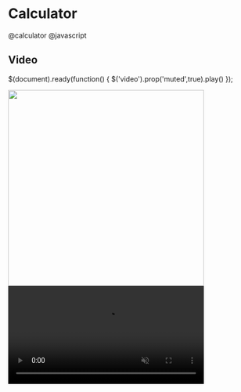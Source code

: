 # Calculator
@calculator @javascript 

## Video

$(document).ready(function() {
     $('video').prop('muted',true).play()
 });

  

<img src='https://user-images.githubusercontent.com/98836519/173416138-89c8b603-83eb-4563-8935-4622f751221e.gif' width='400' loop="true" autoplay="true !important" controls muted>

<video src='https://user-images.githubusercontent.com/98836519/173416368-8123bb4c-a893-4fa6-90c6-8b773b0f894f.mp4' width='400' loop="true" play controls muted>

